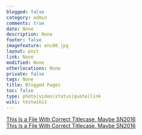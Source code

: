 ```yaml
---
blogged: false
category: admin
comments: true
date: None
description: None
footer: false
imagefeature: enc08.jpg
layout: post
link: None
modified: None
otherlocations: None
private: false
tags: None
title: Blogged Pages
toc: false
type: photo|video|status|quote|link
wiki: testwiki1
---
```

<!--summary-->



[This Is a File With Correct Titlecase, Maybe SN2016](/checklists/test-private-blog-post/This-is-a-file-with-correct-titlecase%2C-maybe-SN2016 "checklists/test-private-blog-post/")  
[This Is a File With Correct Titlecase, Maybe SN2016](/AOR/test-blog-post/This-is-a-file-with-correct-titlecase%2C-maybe-SN2016 "AOR/test-blog-post/")